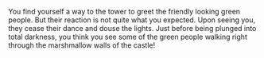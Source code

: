 You find yourself a way to the tower to greet the friendly looking green people. But their
reaction is not quite what you expected. Upon seeing you, they cease their dance and douse 
the lights. Just before being plunged into total darkness, you think you see some of the
green people walking right through the marshmallow walls of the castle!

